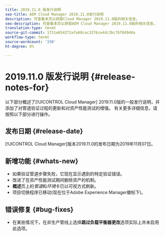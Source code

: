 ```yaml
---
title: 2019.11.0 版发行说明
seo-title: AEM Cloud Manager 2019.11.0发行说明
description: 可查看本页以获取Cloud Manager 2019.11.0版的相关信息。
seo-description: 可查看本页以获取AEM Cloud Manager 2019.11.0版的相关信息。
translation-type: tm+mt
source-git-commit: 1f31e654272afa60cac3376ce4dc3bc76f0d9dda
workflow-type: tm+mt
source-wordcount: '150'
ht-degree: 8%

---
```


# 2019.11.0 版发行说明 {#release-notes-for}

以下部分概述了[!UICONTROL Cloud Manager] 2019.11.0版的一般发行说明，并添加了对管道验证过程的更新和对资产性能测试的增强。
有关更多详细信息，请按照以下部分进行操作。

## 发布日期 {#release-date}

[!UICONTROL Cloud Manager]版本2019.11.0的发布日期为2019年11月07日。

## 新增功能 {#whats-new}

* 如果验证管道步骤失败，它现在显示遇到的特定验证错误。
* 改进了在资产性能测试期间删除资产的机制。
* **概述**&#x200B;页上的&#x200B;*管道*&#x200B;和&#x200B;*环境*&#x200B;卡已以可视方式刷新。
* 项目切换程序已移动(现在位于Adobe Experience Manager徽标下)。

## 错误修复 {#bug-fixes}

* 在某些情况下，在非生产管线上选择&#x200B;**跳过负载平衡器更改**&#x200B;选项实际上并未启用此选项。
